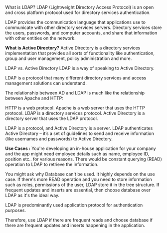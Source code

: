 What is LDAP?
LDAP (Lightweight Directory Access Protocol) is an open and cross platform protocol used for directory services authentication.

LDAP provides the communication language that applications use to communicate with other directory services servers. Directory services store the users, passwords, and computer accounts, and share that information with other entities on the network.

<b>What is Active Directory?</b>
Active Directory is a directory services implementation that provides all sorts of functionality like authentication, group and user management, policy administration and more.

LDAP vs. Active Directory
LDAP is a way of speaking to Active Directory.

LDAP is a protocol that many different directory services and access management solutions can understand.

The relationship between AD and LDAP is much like the relationship between Apache and HTTP:

HTTP is a web protocol.
Apache is a web server that uses the HTTP protocol.
LDAP is a directory services protocol.
Active Directory is a directory server that uses the LDAP protocol.

LDAP is a protocol, and Active Directory is a server. LDAP authenticates Active Directory – it’s a set of guidelines to send and receive information (like usernames and passwords) to Active Directory. 

<b>Use Cases :</b>
You're developing an in-house application for your company and the app might need employee details such as name, employee ID, position etc.. for various reasons. There would be constant querying (READ) operation to LDAP to retrieve the information.

You might ask why Database can't be used. It highly depends on the use case. If there's more READ operation and you need to store information such as roles, permissions of the user, LDAP store it in the tree structure. If frequent updates and inserts are essential, then choose database over LDAP as it's the ideal way.

LDAP is predominantly used application protocol for authentication purposes.

Therefore, use LDAP if there are frequent reads and choose database if there are frequent updates and inserts happening in the application.
